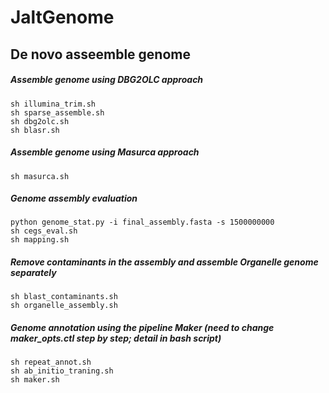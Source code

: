 # JaltGenome

## De novo asseemble genome
##### Assemble genome using DBG2OLC approach
```
sh illumina_trim.sh
sh sparse_assemble.sh
sh dbg2olc.sh
sh blasr.sh
```
##### Assemble genome using Masurca approach
```
sh masurca.sh
```
##### Genome assembly evaluation
```
python genome_stat.py -i final_assembly.fasta -s 1500000000
sh cegs_eval.sh
sh mapping.sh
```
##### Remove contaminants in the assembly and assemble Organelle genome separately
```
sh blast_contaminants.sh
sh organelle_assembly.sh
```
##### Genome annotation using the pipeline Maker (need to change maker_opts.ctl step by step; detail in bash script)
```
sh repeat_annot.sh
sh ab_initio_traning.sh
sh maker.sh
```

